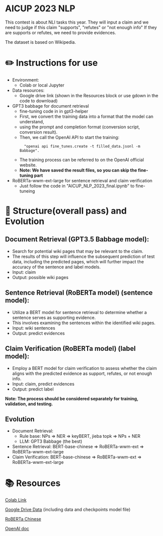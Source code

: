 # AICUP 2023 NLP
This contest is about NLI tasks this year.
They will input a claim and we need to judge if this claim "supports", "refutes" or "not enough info"
If they are supports or refutes, we need to provide evidences.

The dataset is based on Wikipedia.

# :pencil2: Instructions for use
* Environment: 
  * Colab or local Jupyter
* Data resources:
  * Google drive link (shown in the Resources block or use gdown in the code to download)
* GPT3 babbage for document retrieval
  * fine-tuning code in in gpt3-helper
  * First, we convert the training data into a format that the model can understand, 
  * using the prompt and completion format (conversion script, conversion result). 
  * Then, we call the OpenAI API to start the training: 
    ``` shell
      "openai api fine_tunes.create -t filled_data.jsonl -m Babbage". 
    ```
  * The training process can be referred to on the OpenAI official website.
  * **Note: We have saved the result files, so you can skip the fine-tuning part**
* RoBERTa-wwm-ext-large for sentence retrieval and claim verification
  * Just follow the code in "AICUP_NLP_2023_final.ipynb" to fine-tuneing

# :triangular_ruler: Structure(overall pass) and Evolution

## Document Retrieval (GPT3.5 Babbage model):
* Search for potential wiki pages that may be relevant to the claim.
* The results of this step will influence the subsequent prediction of test data, including the predicted pages, which will further impact the accuracy of the sentence and label models.
* Input: claim
* Output: possible wiki pages

## Sentence Retrieval (RoBERTa model) (sentence model):
* Utilize a BERT model for sentence retrieval to determine whether a sentence serves as supporting evidence.
* This involves examining the sentences within the identified wiki pages.
* Input: wiki sentences
* Output: predict evidences

## Claim Verification (RoBERTa model) (label model):
* Employ a BERT model for claim verification to assess whether the claim aligns with the predicted evidence as support, refutes, or not enough info.
* Input: claim, predict evidences
* Output: predict label

**Note: The process should be considered separately for training, validation, and testing.**

## Evolution
* Document Retrieval:
  * Rule base: NPs => NER => keyBERT, jieba topk => NPs + NER
  * LLM: GPT3 Babbage (the best)
* Sentence Retrieval: BERT-base-chinese =>  RoBERTa-wwm-ext => RoBERTa-wwm-ext-large
* Claim Verification: BERT-base-chinese =>  RoBERTa-wwm-ext => RoBERTa-wwm-ext-large

# :books: Resources
[Colab Link](https://colab.research.google.com/drive/1LFZKq-gYclWj1r8bbeeBwTmGLjfnyh2a?authuser=1#scrollTo=mHniOctr4AU4)

[Google Drive Data](https://drive.google.com/drive/u/1/folders/1MR8iSpJSNnaVbnZYw2Mrf0Pf0MFrU6VB) (including data and checkpoints model file)

[RoBERTa Chinese](https://github.com/ymcui/Chinese-BERT-wwm)

[OpenAI doc](https://platform.openai.com/docs/guides/fine-tuning)


